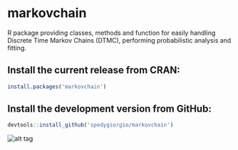 # markovchain
R package providing classes, methods and function for easily handling Discrete Time Markov Chains (DTMC), performing probabilistic analysis and fitting.

## Install the current release from CRAN:
```r
install.packages('markovchain')
```

## Install the development version from GitHub:
```r
devtools::install_github('spedygiorgio/markovchain')
```

![alt tag](https://travis-ci.org/spedygiorgio/markovchain.svg?branch=master)